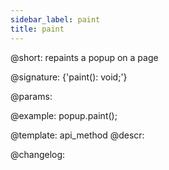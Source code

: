 ```yaml
---
sidebar_label: paint
title: paint
---          
```


@short: repaints a popup on a page

@signature: {'paint(): void;'}

@params:

@example:
popup.paint();

@template: api_method
@descr:

@changelog:
